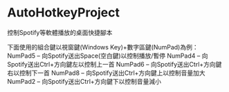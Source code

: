 # AutoHotkeyProject
控制Spotify等軟體播放的桌面快捷腳本

下面使用的組合鍵以視窗鍵(Windows Key)+數字區鍵(NumPad)為例：
NumPad5 – 向Spotify送出Space(空白鍵)以控制播放/暫停
NumPad4 – 向Spotify送出Ctrl+方向鍵左以控制上一首
NumPad6 – 向Spotify送出Ctrl+方向鍵右以控制下一首
NumPad8 – 向Spotify送出Ctrl+方向鍵上以控制音量加大
NumPad2 – 向Spotify送出Ctrl+方向鍵下以控制音量減小
